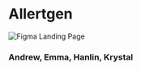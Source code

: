 # Allertgen

![Figma Landing Page](https://user-images.githubusercontent.com/19617248/73986907-d4644e00-490c-11ea-89e5-512b8ba7a603.png)

### Andrew, Emma, Hanlin, Krystal
 
